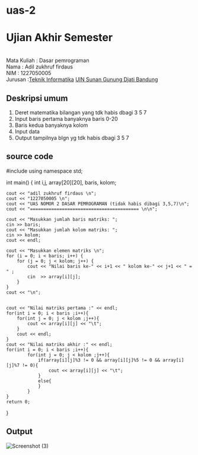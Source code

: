# uas-2
# Ujian Akhir Semester 
<br>Mata Kuliah 	: Dasar pemrograman
<br> Nama		      : Adil zukhruf firdaus
<br>NIM		        :	1227050005
<br>Jurusan		:[Teknik Informatika](http://if.uinsgd.ac.id/) [UIN Sunan Gunung Djati Bandung](https://uinsgd.ac.id/) 

## Deskripsi umum
1. Deret matematika bilangan yang tdk habis dbagi 3 5 7
2. Input baris pertama banyaknya baris 0-20
3. Baris kedua banyaknya kolom
4. Input data
5. Output tampilnya blgn yg tdk habis dbagi 3 5 7

## source code
#include <iostream>
using namespace std;

int main() {
	int i,j, array[20][20], baris, kolom;
	    
	cout << "adil zukhruf firdaus \n";
	cout << "1227050005 \n";
	cout << "UAS NOMOR 2 DASAR PEMROGRAMAN (tidak habis dibagi 3,5,7)\n";
	cout << "========================================= \n\n";

	cout << "Masukkan jumlah baris matriks: ";
	cin >> baris;
	cout << "Masukkan jumlah kolom matriks: ";
	cin >> kolom;
	cout << endl;
    
    cout << "Masukkan elemen matriks \n";
	for (i = 0; i < baris; i++) {
    	for (j = 0; j < kolom; j++) {
			cout << "Nilai baris ke-" << i+1 << " kolom ke-" << j+1 << " = " ;
			cin  >> array[i][j];
    	}
	}
	cout << "\n";


    cout << "Nilai matriks pertama :" << endl;
    for(int i = 0; i < baris ;i++){
        for(int j = 0; j < kolom ;j++){
            cout << array[i][j] << "\t";
        }
        cout << endl;
    }
    cout << "Nilai matriks akhir :" << endl;
    for(int i = 0; i < baris ;i++){
            for(int j = 0; j < kolom ;j++){
                if(array[i][j]%3 != 0 && array[i][j]%5 != 0 && array[i][j]%7 != 0){
                    cout << array[i][j] << "\t";
                }
                else{
                }
            }
    }
    return 0;
}

## Output
![Screenshot (3)](https://user-images.githubusercontent.com/121107393/208697763-b38a1762-e3e3-457f-8f20-c982a99a3b31.png)
